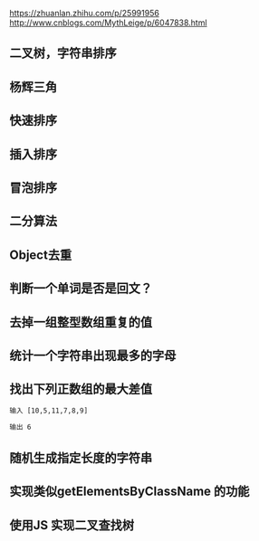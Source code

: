 

https://zhuanlan.zhihu.com/p/25991956
http://www.cnblogs.com/MythLeige/p/6047838.html

## 二叉树，字符串排序
## 杨辉三角
## 快速排序
## 插入排序
## 冒泡排序
## 二分算法
## Object去重
## 判断一个单词是否是回文？
## 去掉一组整型数组重复的值
## 统计一个字符串出现最多的字母
## 找出下列正数组的最大差值

```html
输入 [10,5,11,7,8,9]
 
输出 6
```

## 随机生成指定长度的字符串
##  实现类似getElementsByClassName 的功能
## 使用JS 实现二叉查找树
